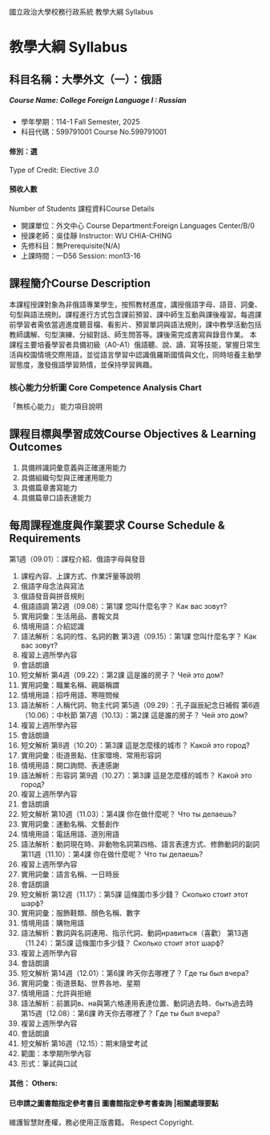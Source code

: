 國立政治大學校務行政系統 教學大綱 Syllabus
# 教學大綱 Syllabus
##  科目名稱：大學外文（一）：俄語
#####  Course Name: College Foreign Language I : Russian
  * 學年學期：114-1 Fall Semester, 2025 
  * 科目代碼：599791001 Course No.599791001
#### 修別：選
Type of Credit: Elective 
_3.0_
#### 預收人數
Number of Students
課程資料Course Details
  * 開課單位：外文中心 Course Department:Foreign Languages Center/B/0 
  * 授課老師：吳佳靜 Instructor: WU CHIA-CHING 
  * 先修科目：無Prerequisite(N/A)
  * 上課時間：一D56 Session: mon13-16
##  課程簡介Course Description
本課程授課對象為非俄語專業學生，按照教材進度，講授俄語字母、語音、詞彙、句型與語法規則。課程進行方式包含課前預習、課中師生互動與課後複習。每週課前學習者需依當週進度聽音檔、看影片、預習單詞與語法規則，課中教學活動包括教師講解、句型演練、分組對話、師生問答等。課後需完成書寫與錄音作業。
本課程主要培養學習者具備初級（A0-A1）俄語聽、說、讀、寫等技能，掌握日常生活與校園情境交際用語，並從語言學習中認識俄羅斯國情與文化，同時培養主動學習態度，激發俄語學習熱情，並保持學習興趣。
###  核心能力分析圖 Core Competence Analysis Chart
「無核心能力」 
能力項目說明
##  課程目標與學習成效Course Objectives & Learning Outcomes 
  1. 具備辨識詞彙意義與正確運用能力
  2. 具備組織句型與正確運用能力
  3. 具備篇章書寫能力
  4. 具備篇章口語表達能力
##  每周課程進度與作業要求 Course Schedule & Requirements
第1週（09.01）：課程介紹、俄語字母與發音
  1. 課程內容、上課方式、作業評量等說明
  2. 俄語字母念法與寫法
  3. 俄語發音與拼音規則
  4. 俄語語調
第2週（09.08）：第1課 您叫什麼名字？ Как вас зовут?
  1. 實用詞彙：生活用品、書報文具
  2. 情境用語：介紹認識
  3. 語法解析：名詞的性、名詞的數
第3週（09.15）：第1課 您叫什麼名字？ Как вас зовут?
  1. 複習上週所學內容
  2. 會話朗讀
  3. 短文解析
第4週（09.22）：第2課 這是誰的房子？ Чей это дом?
  1. 實用詞彙：職業名稱、親屬稱謂
  2. 情境用語：招呼用語、寒暄問候
  3. 語法解析：人稱代詞、物主代詞
第5週（09.29）：孔子誕辰紀念日補假
第6週（10.06）：中秋節
第7週（10.13）：第2課 這是誰的房子？ Чей это дом?
  1. 複習上週所學內容
  2. 會話朗讀
  3. 短文解析
第8週（10.20）：第3課 這是怎麼樣的城市？ Какой это город?
  1. 實用詞彙：街道景點、住家環境、常用形容詞
  2. 情境用語：開口詢問、表達感謝
  3. 語法解析：形容詞
第9週（10.27）：第3課 這是怎麼樣的城市？ Какой это город?
  1. 複習上週所學內容
  2. 會話朗讀
  3. 短文解析
第10週（11.03）：第4課 你在做什麼呢？ Что ты делаешь?
  1. 實用詞彙：運動名稱、文藝創作
  2. 情境用語：電話用語、道別用語
  3. 語法解析：動詞現在時、非動物名詞第四格、語言表達方式、修飾動詞的副詞
第11週（11.10）：第4課 你在做什麼呢？ Что ты делаешь?
  1. 複習上週所學內容
  2. 實用詞彙：語言名稱、一日時辰
  3. 會話朗讀
  4. 短文解析
第12週（11.17）：第5課 這條圍巾多少錢？ Сколько стоит этот шарф?
  1. 實用詞彙：服飾鞋類、顏色名稱、數字
  2. 情境用語：購物用語
  3. 語法解析：數詞與名詞連用、指示代詞、動詞нравиться（喜歡）
第13週（11.24）：第5課 這條圍巾多少錢？ Сколько стоит этот шарф?
  1. 複習上週所學內容
  2. 會話朗讀
  3. 短文解析
第14週（12.01）：第6課 昨天你去哪裡了？ Где ты был вчера?
  1. 實用詞彙：街道景點、世界各地、星期
  2. 情境用語：允許與拒絕
  3. 語法解析：前置詞в、на與第六格連用表達位置、動詞過去時、быть過去時
第15週（12.08）：第6課 昨天你去哪裡了？ Где ты был вчера?
  1. 複習上週所學內容
  2. 會話朗讀
  3. 短文解析
第16週（12.15）：期末隨堂考試
  1. 範圍：本學期所學內容
  2. 形式：筆試與口試
####  其他： Others:
####  已申請之圖書館指定參考書目  圖書館指定參考書查詢 |相關處理要點
維護智慧財產權，務必使用正版書籍。 Respect Copyright.